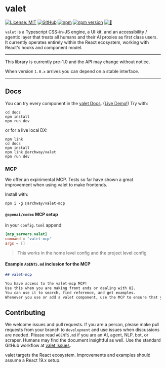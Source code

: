 # valet

[![License: MIT](https://img.shields.io/badge/License-MIT-yellow.svg)](https://opensource.org/licenses/MIT) [![GitHub](https://img.shields.io/badge/GitHub-valet-181717?logo=github&logoColor=white)](https://github.com/off-court-creations/valet) [![npm](https://img.shields.io/badge/npm-%40archway%2Fvalet-CB3837?logo=npm&logoColor=white)](https://www.npmjs.com/package/@archway/valet) [![npm version](https://img.shields.io/npm/v/@archway/valet.svg?color=CB3837&logo=npm&logoColor=white)](https://www.npmjs.com/package/@archway/valet) [![🚀](https://img.shields.io/badge/🚀-Live%20Demo!-111)](https://main.db2j7e5kim3gg.amplifyapp.com/)


`valet` is a Typescript CSS-in-JS engine, a UI kit, and an accessibility / agentic layer that treats all humans and their AI proxies as first class users. It currently operates entirely within the React ecosystem, working with React's hooks and component model.

---

This library is currently pre-1.0 and the API may change without notice.

When version `1.0.x` arrives you can depend on a stable interface.

---

## Docs

You can try every component in the [valet Docs](https://github.com/off-court-creations/valet/tree/main/docs). ([Live Demo!](https://main.db2j7e5kim3gg.amplifyapp.com/)) Try with:

```shell
cd docs
npm install
npm run dev
```

or for a live local DX:

```shell
npm link
cd docs
npm install
npm link @archway/valet
npm run dev
```

### MCP

We offer an expirimental MCP. Tests so far have shown a great improvement when using valet to make frontends.

Install with:

```shell
npm i -g @archway/valet-mcp
```

#### `@openai/codex` MCP setup

in your `config.toml` append:

```toml
[mcp_servers.valet]
command = "valet-mcp"
args = []
```

> This works in the home level config and the project level config

#### Example `AGENTS.md` inclusion for the MCP

```md
## valet-mcp

You have access to the valet-mcp MCP! 
Use this when you are making front ends or dealing with UI.
You can use it to search, find reference, and get examples.
Whenever you use or add a valet component, use the MCP to ensure that you got the prop usage correct!
```

## Contributing

We welcome issues and pull requests. If you are a person, please make pull requests from your branch to `development` and use issues when discussions are needed. Please read `AGENTS.md` if you are an AI, agent, NLP, bot, or scraper. Humans may find the document insightful as well. Use the standard GitHub workflow at [valet issues](https://github.com/off-court-creations/valet/issues).

valet targets the React ecosystem. Improvements and examples should assume a
React 19.x setup.
